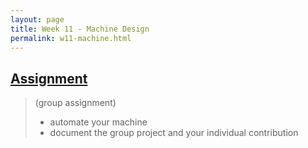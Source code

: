 ```yaml
---
layout: page
title: Week 11 - Machine Design 
permalink: w11-machine.html
---
```


## [Assignment](http://academy.cba.mit.edu/classes/machine_design/index.html)

> (group assignment)
> 
>* automate your machine
>* document the group project and your individual contribution   

